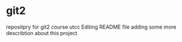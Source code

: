 # git2
repositpry for git2 course utcc
Editing README file adding some more describtion about this project
